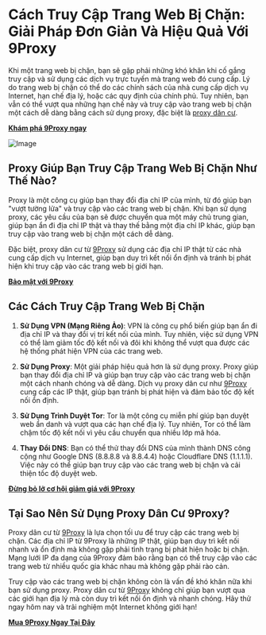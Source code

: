 # Cách Truy Cập Trang Web Bị Chặn: Giải Pháp Đơn Giản Và Hiệu Quả Với 9Proxy

Khi một trang web bị chặn, bạn sẽ gặp phải những khó khăn khi cố gắng truy cập và sử dụng các dịch vụ trực tuyến mà trang web đó cung cấp. Lý do trang web bị chặn có thể do các chính sách của nhà cung cấp dịch vụ Internet, hạn chế địa lý, hoặc các quy định của chính phủ. Tuy nhiên, bạn vẫn có thể vượt qua những hạn chế này và truy cập vào trang web bị chặn một cách dễ dàng bằng cách sử dụng proxy, đặc biệt là [proxy dân cư](https://9proxy.com/?utm_source=Web2.0&utm_medium=Github&utm_id=emma123967).

**[Khám phá 9Proxy ngay](https://9proxy.com/?utm_source=Web2.0&utm_medium=Github&utm_id=emma123967)**

![Image](https://static.ybox.vn/2016/9/4/f86ad038-7239-11e6-aaf3-04011537df01.jpg)

## Proxy Giúp Bạn Truy Cập Trang Web Bị Chặn Như Thế Nào?

Proxy là một công cụ giúp bạn thay đổi địa chỉ IP của mình, từ đó giúp bạn "vượt tường lửa" và truy cập vào các trang web bị chặn. Khi bạn sử dụng proxy, các yêu cầu của bạn sẽ được chuyển qua một máy chủ trung gian, giúp bạn ẩn đi địa chỉ IP thật và thay thế bằng một địa chỉ IP khác, giúp bạn truy cập vào trang web bị chặn một cách dễ dàng.

Đặc biệt, proxy dân cư từ [9Proxy](https://9proxy.com/?utm_source=Web2.0&utm_medium=Github&utm_id=emma123967) sử dụng các địa chỉ IP thật từ các nhà cung cấp dịch vụ Internet, giúp bạn duy trì kết nối ổn định và tránh bị phát hiện khi truy cập vào các trang web bị giới hạn.

**[Bảo mật với 9Proxy](https://9proxy.com/?utm_source=Web2.0&utm_medium=Github&utm_id=emma123967)**

## Các Cách Truy Cập Trang Web Bị Chặn

1. **Sử Dụng VPN (Mạng Riêng Ảo)**: VPN là công cụ phổ biến giúp bạn ẩn đi địa chỉ IP và thay đổi vị trí kết nối của mình. Tuy nhiên, việc sử dụng VPN có thể làm giảm tốc độ kết nối và đôi khi không thể vượt qua được các hệ thống phát hiện VPN của các trang web.

2. **Sử Dụng Proxy**: Một giải pháp hiệu quả hơn là sử dụng proxy. Proxy giúp bạn thay đổi địa chỉ IP và giúp bạn truy cập vào các trang web bị chặn một cách nhanh chóng và dễ dàng. Dịch vụ proxy dân cư như [9Proxy](https://9proxy.com/?utm_source=Web2.0&utm_medium=Github&utm_id=emma123967) cung cấp các IP thật, giúp bạn tránh bị phát hiện và đảm bảo tốc độ kết nối ổn định.

3. **Sử Dụng Trình Duyệt Tor**: Tor là một công cụ miễn phí giúp bạn duyệt web ẩn danh và vượt qua các hạn chế địa lý. Tuy nhiên, Tor có thể làm chậm tốc độ kết nối vì yêu cầu chuyển qua nhiều lớp mã hóa.

4. **Thay Đổi DNS**: Bạn có thể thử thay đổi DNS của mình thành DNS công cộng như Google DNS (8.8.8.8 và 8.8.4.4) hoặc Cloudflare DNS (1.1.1.1). Việc này có thể giúp bạn truy cập vào các trang web bị chặn và cải thiện tốc độ duyệt web.

**[Đừng bỏ lỡ cơ hội giảm giá với 9Proxy](https://9proxy.com/pricing?utm_source=Web2.0&utm_medium=Github&utm_id=emma123967)**

## Tại Sao Nên Sử Dụng Proxy Dân Cư 9Proxy?

Proxy dân cư từ [9Proxy](https://9proxy.com/?utm_source=Web2.0&utm_medium=Github&utm_id=emma123967) là lựa chọn tối ưu để truy cập các trang web bị chặn. Các địa chỉ IP từ 9Proxy là những IP thật, giúp bạn duy trì kết nối nhanh và ổn định mà không gặp phải tình trạng bị phát hiện hoặc bị chặn. Mạng lưới IP đa dạng của 9Proxy đảm bảo rằng bạn có thể truy cập vào các trang web từ nhiều quốc gia khác nhau mà không gặp phải rào cản.

Truy cập vào các trang web bị chặn không còn là vấn đề khó khăn nữa khi bạn sử dụng proxy. Proxy dân cư từ [9Proxy](https://9proxy.com/?utm_source=Web2.0&utm_medium=Github&utm_id=emma123967) không chỉ giúp bạn vượt qua các giới hạn địa lý mà còn duy trì kết nối ổn định và nhanh chóng. Hãy thử ngay hôm nay và trải nghiệm một Internet không giới hạn!

**[Mua 9Proxy Ngay Tại Đây](https://9proxy.com/pricing?utm_source=Web2.0&utm_medium=Github&utm_id=emma123967)**
